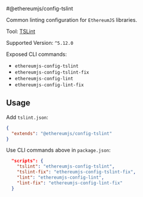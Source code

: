 #@ethereumjs/config-tslint

Common linting configuration for `EthereumJS` libraries.

Tool: [TSLint](https://palantir.github.io/tslint/)

Supported Version: `^5.12.0`

Exposed CLI commands:

- `ethereumjs-config-tslint`
- `ethereumjs-config-tslint-fix`
- `ethereumjs-config-lint`
- `ethereumjs-config-lint-fix`

## Usage

Add `tslint.json`:

```json
{
  "extends": "@ethereumjs/config-tslint"
}
```

Use CLI commands above in `package.json`:

```json
  "scripts": {
    "tslint": "ethereumjs-config-tslint",
    "tslint-fix": "ethereumjs-config-tslint-fix",
    "lint": "ethereumjs-config-lint",
    "lint-fix": "ethereumjs-config-lint-fix"
  }
```



